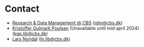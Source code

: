 # Contact 

- [Research & Data Management @ CBS](https://www.cbs.dk/en/research/cbs-research-profile/research-data-management) ([rdm@cbs.dk](mailto:rdm@cbs.dk))
- [Kristoffer Gulmark Poulsen](https://www.cbs.dk/en/cbs/organisation/faellesadministrationen/bibliotek/staff/kgplib) (Unavailable until mid april 2024) ([kgp.lib@cbs.dk](mailto:kgp.lib@cbs.dk))
- [Lars Nondal](https://www.cbs.dk/en/about-cbs/organisation/shared-central-services/library/staff/lnlib) ([ln.lib@cbs.dk](mailto:ln.lib@cbs.dk))